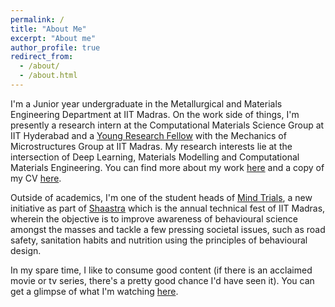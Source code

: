 ```yaml
---
permalink: /
title: "About Me"
excerpt: "About me"
author_profile: true
redirect_from: 
  - /about/
  - /about.html
---
```


I'm a Junior year undergraduate in the Metallurgical and Materials Engineering Department at IIT Madras. On the work side of things, I'm presently a research intern at the Computational Materials Science Group at IIT Hyderabad and a [Young Research Fellow](https://yrf.iitm.ac.in/) with the Mechanics of Microstructures Group at IIT Madras. My research interests lie at the intersection of Deep Learning, Materials Modelling and Computational Materials Engineering. You can find more about my work [here](https://vir-k01.github.io/research/) and a copy of my CV [here](https://vir-k01.github.io/files/CV_VirKaran_Full.pdf). 

Outside of academics, I'm one of the student heads of [Mind Trials](https://mindtrials.shaastra.org/), a new initiative as part of [Shaastra](https://shaastra.org/) which is the annual technical fest of IIT Madras, wherein the objective is to improve awareness of behavioural science amongst the masses and tackle a few pressing societal issues, such as road safety, sanitation habits and nutrition using the principles of behavioural design. 

In my spare time, I like to consume good content (if there is an acclaimed movie or tv series, there's a pretty good chance I'd have seen it). You can get a glimpse of what I'm watching [here](https://vir-k01.github.io/misc/).

